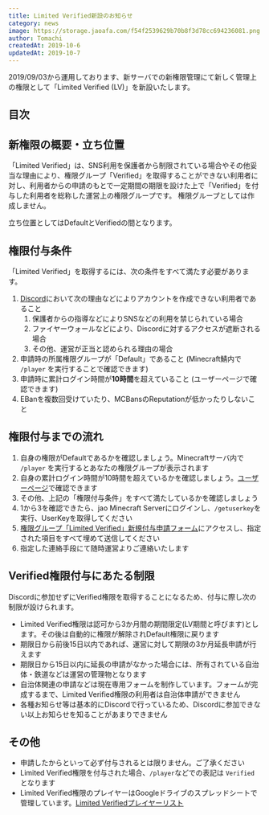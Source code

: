 ```yaml
---
title: Limited Verified新設のお知らせ
category: news
image: https://storage.jaoafa.com/f54f2539629b70b8f3d78cc694236081.png
author: Tomachi
createdAt: 2019-10-6
updatedAt: 2019-10-7
---
```


2019/09/03から運用しております、新サーバでの新権限管理にて新しく管理上の権限として「Limited Verified (LV)」を新設いたします。

## 目次

<!--contents-->

## 新権限の概要・立ち位置

「Limited Verified」は、SNS利用を保護者から制限されている場合やその他妥当な理由により、権限グループ「Verified」を取得することができない利用者に対し、利用者からの申請のもとで一定期間の期限を設けた上で「Verified」を付与した利用者を総称した運営上の権限グループです。
権限グループとしては作成しません。

立ち位置としてはDefaultとVerifiedの間となります。

## 権限付与条件

「Limited Verified」を取得するには、次の条件をすべて満たす必要があります。

1. [Discord](https://discord.com/)において次の理由などによりアカウントを作成できない利用者であること
   1. 保護者からの指導などによりSNSなどの利用を禁じられている場合
   2. ファイヤーウォールなどにより、Discordに対するアクセスが遮断される場合
   3. その他、運営が正当と認められる理由の場合
2. 申請時の所属権限グループが「Default」であること (Minecraft鯖内で `/player` を実行することで確認できます)
3. 申請時に累計ログイン時間が**10時間**を超えていること (ユーザーページで確認できます)
4. EBanを複数回受けていたり、MCBansのReputationが低かったりしないこと

## 権限付与までの流れ

1. 自身の権限がDefaultであるかを確認しましょう。Minecraftサーバ内で `/player` を実行するとあなたの権限グループが表示されます
2. 自身の累計ログイン時間が10時間を超えているかを確認しましょう。[ユーザーページ](https://jaoafa.com/user/)で確認できます
3. その他、上記の「権限付与条件」をすべて満たしているかを確認しましょう
4. 1から3を確認できたら、jao Minecraft Serverにログインし、`/getuserkey`を実行、UserKeyを取得してください
5. [権限グループ「Limited Verified」新規付与申請フォーム](https://forms.gle/YTVkiph9FV6hUYL67)にアクセスし、指定された項目をすべて埋めて送信してください
6. 指定した連絡手段にて随時運営よりご連絡いたします

## Verified権限付与にあたる制限

Discordに参加せずにVerified権限を取得することになるため、付与に際し次の制限が設けられます。

- Limited Verified権限は認可から3か月間の期間限定(LV期間と呼びます)とします。その後は自動的に権限が解除されDefault権限に戻ります
- 期限日から前後15日以内であれば、運営に対して期限の3か月延長申請が行えます
- 期限日から15日以内に延長の申請がなかった場合には、所有されている自治体・鉄道などは運営の管理物となります
- 自治体関連の申請などは現在専用フォームを制作しています。フォームが完成するまで、Limited Verified権限の利用者は自治体申請ができません
- 各種お知らせ等は基本的にDiscordで行っているため、Discordに参加できない以上お知らせを知ることがあまりできません

## その他

- 申請したからといって必ず付与されるとは限りません。ご了承ください
- Limited Verified権限を付与された場合、`/player`などでの表記は `Verified` となります
- Limited Verified権限のプレイヤーはGoogleドライブのスプレッドシートで管理しています。[Limited Verifiedプレイヤーリスト](https://docs.google.com/spreadsheets/d/18bNo0br4VakY65N16DZEwNafUPRV9TtToSQNPgxfbGI/edit?usp=sharing)
